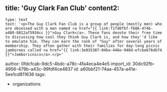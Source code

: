 title: 'Guy Clark Fan Club'
content2:
  -
    type: text
    text: '<p>The Guy Clark Fan Club is a group of people (mostly men) who are obsessed with a man named <a href="{{ link:f1fd0fbf-f686-474b-a480-8812af5934cc }}">Guy Clark</a>. These fans devote their free time to discussing how cool they think Guy Clark is, and how they''d like to emulate him. They can earn the rank of "Guy" after several years of membership. They often gather with their families for day-long picnic jamborees called <a href="{{ link:3e035387-04ba-446e-948d-efcbe676db74 }}">Jamboricnics</a>.</p>'
author: 0fdcfcab-9dc5-4bdc-a78c-4fa4eca4e4e5
import_id: 30dc92fb-4956-479b-a43c-99fdf4ce4837
id: a60bbf21-74aa-457a-a41e-5ee1cd811636
tags:
  - organizations
